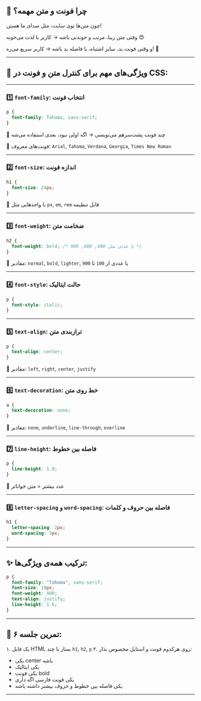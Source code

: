 ## 🎯 چرا فونت و متن مهمه؟

چون متن‌ها توی سایت، مثل صدای ما هستن!

وقتی متن زیبا، مرتب و خوندنی باشه → کاربر با لذت می‌خونه 😍

و وقتی فونت بد، سایز اشتباه، یا فاصله بد باشه → کاربر سریع می‌ره! 😬

---

## 🧠 ویژگی‌های مهم برای کنترل متن و فونت در CSS:

---

### 1️⃣ `font-family`: انتخاب فونت

```css
p {
  font-family: Tahoma, sans-serif;
}
```

📌 چند فونت پشت‌سرهم می‌نویسی → اگه اولی نبود، بعدی استفاده می‌شه

🔹 فونت‌های معروف: `Arial`, `Tahoma`, `Verdana`, `Georgia`, `Times New Roman`

---

### 2️⃣ `font-size`: اندازه فونت

```css
h1 {
  font-size: 24px;
}
```

🔹 با واحدهایی مثل `px`, `em`, `rem` قابل تنظیمه

---

### 3️⃣ `font-weight`: ضخامت متن

```css
h2 {
  font-weight: bold; /* یا عددی مثل 400, 600, 900 */
}
```

🔹 مقادیر: `normal`, `bold`, `lighter`, یا عددی از `100` تا `900`

---

### 4️⃣ `font-style`: حالت ایتالیک

```css
p {
  font-style: italic;
}
```

---

### 5️⃣ `text-align`: ترازبندی متن

```css
p {
  text-align: center;
}
```

🔹 مقادیر: `left`, `right`, `center`, `justify`

---

### 6️⃣ `text-decoration`: خط روی متن

```css
a {
  text-decoration: none;
}
```

🔹 مقادیر: `none`, `underline`, `line-through`, `overline`

---

### 7️⃣ `line-height`: فاصله بین خطوط

```css
p {
  line-height: 1.8;
}
```

🔹 عدد بیشتر = متن خواناتر

---

### 8️⃣ `letter-spacing` و `word-spacing`: فاصله بین حروف و کلمات

```css
h1 {
  letter-spacing: 2px;
  word-spacing: 5px;
}
```

---

## ✨ ترکیب همه‌ی ویژگی‌ها:

```css
p {
  font-family: "Tahoma", sans-serif;
  font-size: 18px;
  font-weight: 400;
  text-align: justify;
  line-height: 1.6;
}
```

---

## 📝 تمرین جلسه ۶:

۱. یک فایل HTML بساز با چند `h1`, `h2`, `p`
۲. روی هرکدوم فونت و استایل مخصوص بذار:

* یکی center باشه
* یکی ایتالیک
* یکی فونت bold
* یکی فونت فارسی اگه داری
* یکی فاصله بین خطوط و حروف بیشتر داشته باشه

---

